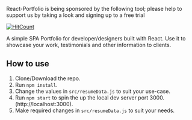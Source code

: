React-Portfolio is being sponsored by the following tool; please help to support us by taking a look and signing up to a free trial

<!-- <a href="https://tracking.gitads.io/?repo=React-Portfolio"><img src="https://images.gitads.io/React-Portfolio" alt="GitAds"/></a> -->


[![HitCount](http://hits.dwyl.io/rbhatia46/React-Portfolio.svg)](http://hits.dwyl.io/rbhatia46/React-Portfolio)


A simple SPA Portfolio for developer/designers built with React. Use it to showcase your work, testimonials and other information to clients.



## How to use
1. Clone/Download the repo.
2. Run  ``` npm install ```.
3. Change the values in ```src/resumeData.js``` to suit your use-case.
4. Run ```npm start``` to spin the up the local dev server port 3000.(http://localhost:3000).
5. Make required changes in ```src/resumeData.js``` to suit your needs.

